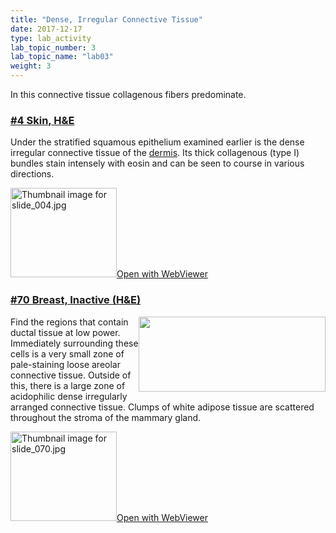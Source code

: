 ```yaml
---
title: "Dense, Irregular Connective Tissue"
date: 2017-12-17
type: lab_activity
lab_topic_number: 3
lab_topic_name: "lab03"
weight: 3
---
```

<div class="entrybody">
						<p>In this connective tissue collagenous fibers predominate.</p>

<h3><u>#4 Skin, <span class="caps">H&amp;E</span></u></h3>

<p>Under the stratified squamous epithelium examined earlier is the dense irregular connective tissue of the <u>dermis</u>. Its thick collagenous (type I) bundles stain intensely with eosin and can be seen to course in various directions.</p>

<div class="thumbnail"> <a href="http://virtualslides.cumc.columbia.edu/04.svs/view.apml?" target="_blank"><img alt="Thumbnail image for slide_004.jpg" src="/assets/images/slide_004-thumb-170x143-1404.jpg" width="170" height="143" class="mt-image-left"></a><a href="http://virtualslides.cumc.columbia.edu/04.svs/view.apml?" target="_blank">Open with WebViewer</a></div>

<h3><u>#70 Breast, Inactive (H&amp;E)</u></h3>

<p><img src="/assets/images/70%20breast.jpg" style="width:299px; height:120px; float:right;">Find the regions that contain ductal tissue at low power. Immediately surrounding these cells is a very small zone of pale-staining loose areolar connective tissue. Outside of this, there is a large zone of acidophilic dense irregularly arranged connective tissue. Clumps of white adipose tissue are scattered throughout the stroma of the mammary gland.</p>

<div class="thumbnail"> <a href="http://virtualslides.cumc.columbia.edu/70.svs/view.apml?" target="_blank"><img alt="Thumbnail image for slide_070.jpg" src="/assets/images/slide_070-thumb-170x143-1557.jpg" width="170" height="143" class="mt-image-left"></a><a href="http://virtualslides.cumc.columbia.edu/70.svs/view.apml?" target="_blank">Open with WebViewer</a></div>
						
						
</div>
